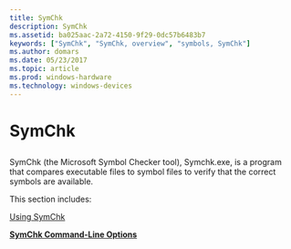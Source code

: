 ```yaml
---
title: SymChk
description: SymChk
ms.assetid: ba025aac-2a72-4150-9f29-0dc57b6483b7
keywords: ["SymChk", "SymChk, overview", "symbols, SymChk"]
ms.author: domars
ms.date: 05/23/2017
ms.topic: article
ms.prod: windows-hardware
ms.technology: windows-devices
---
```


# SymChk


## <span id="ddk_symchk_dtoolq"></span><span id="DDK_SYMCHK_DTOOLQ"></span>


SymChk (the Microsoft Symbol Checker tool), Symchk.exe, is a program that compares executable files to symbol files to verify that the correct symbols are available.

This section includes:

[Using SymChk](using-symchk.md)

[**SymChk Command-Line Options**](symchk-command-line-options.md)

 

 





